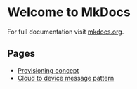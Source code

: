 # Welcome to MkDocs

For full documentation visit [mkdocs.org](https://www.mkdocs.org).

## Pages
- [Provisioning concept](./patterns/c2dmessage.md)
- [Cloud to device message pattern](./concepts/provision.md)
